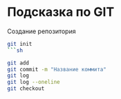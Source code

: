 # Подсказка по GIT

Создание репозитория
```sh
git init
```sh

git add
git commit -m "Название коммита"
git log
git log --oneline
git checkout